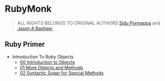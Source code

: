 # RubyMonk
> ALL RIGHTS BELONGS TO ORIGINAL AUTHORS [Sidu Ponnappa](https://twitter.com/ponnappa)  and [Jasim A Basheer](https://twitter.com/jasim_ab)

## Ruby Primer
- Introduction To Ruby Objects
  - [00 Introduction to Objects](https://github.com/Fahrenhei7/rubymonk/blob/master/ruby_primer/introduction_to_ruby_objects/0_0_introduction_to_objects.md)
  - [01 More Objects and Methods](https://github.com/Fahrenhei7/rubymonk/blob/master/ruby_primer/introduction_to_ruby_objects/0_1_more_objects_and_methods.md)
  - [02 Syntactic Sugar for Special Methods](https://github.com/Fahrenhei7/rubymonk/blob/master/ruby_primer/introduction_to_ruby_objects/0_2_syntactic_sugar_for_special_methods.md)

